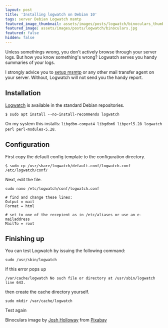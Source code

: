 ```yaml
---
layout: post
title: 'Installing logwatch on Debian 10'
tags: server Debian Logwatch msmtp
featured_image_thumbnail: assets/images/posts/logwatch/binoculars_thumbnail.jpg
featured_image: assets/images/posts/logwatch/binoculars.jpg
featured: false
hidden: false
---
```


Unless somethings wrong, you don't actively browse through your server logs. But how you know something's wrong? Logwatch serves you handy summaries of your logs.

<!--more-->

I strongly advice you to [setup msmtp](/posts/MSMTP) or any other mail transfer agent on your server. Without, Logwatch will not send you the handy report.

## Installation

[Logwatch](https://sourceforge.net/projects/logwatch/) is available in the standard Debian repositories.

```
$ sudo apt install --no-install-recommends logwatch
```

On my system this installs: `libgdbm-compat4 libgdbm6 libperl5.28 logwatch perl perl-modules-5.28`.

## Configuration

First copy the default config template to the configuration directory.

```
$ sudo cp /usr/share/logwatch/default.conf/logwatch.conf /etc/logwatch/conf/
```

Next, edit the file.

```
sudo nano /etc/logwatch/conf/logwatch.conf

# find and change these lines:
Output = mail
Format = html

# set to one of the recepient as in /etc/aliases or use an e-mailaddress
MailTo = root
```

## Finishing up

You can test Logwatch by issuing the following command:

```
sudo /usr/sbin/logwatch
```

If this error pops up

```
/var/cache/logwatch No such file or directory at /usr/sbin/logwatch line 643.
```

then create the cache directory yourself.

```
sudo mkdir /var/cache/logwatch
```

Test again

Binoculars image by <a href="https://pixabay.com/users/holloway-683866/?utm_source=link-attribution&amp;utm_medium=referral&amp;utm_campaign=image&amp;utm_content=2968998">Josh Holloway</a> from <a href="https://pixabay.com/?utm_source=link-attribution&amp;utm_medium=referral&amp;utm_campaign=image&amp;utm_content=2968998">Pixabay</a>